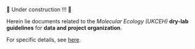 :construction: Under construction !!! :construction:

Herein lie documents related to the *Molecular Ecology (UKCEH)* **dry-lab guidelines** for **data and project organization**.

For specific details, see [here](https://github.com/susheelbhanu/ceh_moleco/blob/main/dry_lab_guidelines_UKCEH_MolEco.md).
